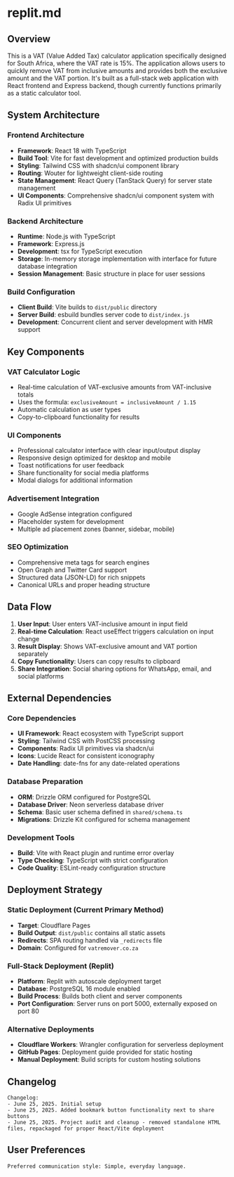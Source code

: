 # replit.md

## Overview

This is a VAT (Value Added Tax) calculator application specifically designed for South Africa, where the VAT rate is 15%. The application allows users to quickly remove VAT from inclusive amounts and provides both the exclusive amount and the VAT portion. It's built as a full-stack web application with React frontend and Express backend, though currently functions primarily as a static calculator tool.

## System Architecture

### Frontend Architecture
- **Framework**: React 18 with TypeScript
- **Build Tool**: Vite for fast development and optimized production builds
- **Styling**: Tailwind CSS with shadcn/ui component library
- **Routing**: Wouter for lightweight client-side routing
- **State Management**: React Query (TanStack Query) for server state management
- **UI Components**: Comprehensive shadcn/ui component system with Radix UI primitives

### Backend Architecture
- **Runtime**: Node.js with TypeScript
- **Framework**: Express.js
- **Development**: tsx for TypeScript execution
- **Storage**: In-memory storage implementation with interface for future database integration
- **Session Management**: Basic structure in place for user sessions

### Build Configuration
- **Client Build**: Vite builds to `dist/public` directory
- **Server Build**: esbuild bundles server code to `dist/index.js`
- **Development**: Concurrent client and server development with HMR support

## Key Components

### VAT Calculator Logic
- Real-time calculation of VAT-exclusive amounts from VAT-inclusive totals
- Uses the formula: `exclusiveAmount = inclusiveAmount / 1.15`
- Automatic calculation as user types
- Copy-to-clipboard functionality for results

### UI Components
- Professional calculator interface with clear input/output display
- Responsive design optimized for desktop and mobile
- Toast notifications for user feedback
- Share functionality for social media platforms
- Modal dialogs for additional information

### Advertisement Integration
- Google AdSense integration configured
- Placeholder system for development
- Multiple ad placement zones (banner, sidebar, mobile)

### SEO Optimization
- Comprehensive meta tags for search engines
- Open Graph and Twitter Card support
- Structured data (JSON-LD) for rich snippets
- Canonical URLs and proper heading structure

## Data Flow

1. **User Input**: User enters VAT-inclusive amount in input field
2. **Real-time Calculation**: React useEffect triggers calculation on input change
3. **Result Display**: Shows VAT-exclusive amount and VAT portion separately
4. **Copy Functionality**: Users can copy results to clipboard
5. **Share Integration**: Social sharing options for WhatsApp, email, and social platforms

## External Dependencies

### Core Dependencies
- **UI Framework**: React ecosystem with TypeScript support
- **Styling**: Tailwind CSS with PostCSS processing
- **Components**: Radix UI primitives via shadcn/ui
- **Icons**: Lucide React for consistent iconography
- **Date Handling**: date-fns for any date-related operations

### Database Preparation
- **ORM**: Drizzle ORM configured for PostgreSQL
- **Database Driver**: Neon serverless database driver
- **Schema**: Basic user schema defined in `shared/schema.ts`
- **Migrations**: Drizzle Kit configured for schema management

### Development Tools
- **Build**: Vite with React plugin and runtime error overlay
- **Type Checking**: TypeScript with strict configuration
- **Code Quality**: ESLint-ready configuration structure

## Deployment Strategy

### Static Deployment (Current Primary Method)
- **Target**: Cloudflare Pages
- **Build Output**: `dist/public` contains all static assets
- **Redirects**: SPA routing handled via `_redirects` file
- **Domain**: Configured for `vatremover.co.za`

### Full-Stack Deployment (Replit)
- **Platform**: Replit with autoscale deployment target
- **Database**: PostgreSQL 16 module enabled
- **Build Process**: Builds both client and server components
- **Port Configuration**: Server runs on port 5000, externally exposed on port 80

### Alternative Deployments
- **Cloudflare Workers**: Wrangler configuration for serverless deployment
- **GitHub Pages**: Deployment guide provided for static hosting
- **Manual Deployment**: Build scripts for custom hosting solutions

## Changelog

```
Changelog:
- June 25, 2025. Initial setup
- June 25, 2025. Added bookmark button functionality next to share buttons
- June 25, 2025. Project audit and cleanup - removed standalone HTML files, repackaged for proper React/Vite deployment
```

## User Preferences

```
Preferred communication style: Simple, everyday language.
```